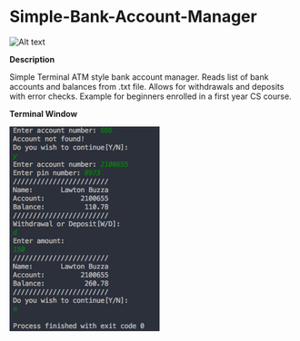 # Simple-Bank-Account-Manager
![Alt text](https://github.com/BalkanBasileus/Simple-Bank-Account-Manager/blob/master/screenshots/Assignment-Decal.png?raw=true "Optional Title")

**Description**

Simple Terminal ATM style bank account manager.
Reads list of bank accounts and balances from .txt file. Allows for withdrawals and deposits with error checks.
Example for beginners enrolled in a first year CS course.

**Terminal Window**

![Alt text](https://github.com/BalkanBasileus/Java-Console-Bank-Account-Manager/blob/master/Images/ScreenShot%20.png?raw=true "Optional Title")
